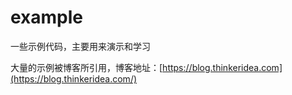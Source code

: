 # example

一些示例代码，主要用来演示和学习

大量的示例被博客所引用，博客地址：[https://blog.thinkeridea.com](https://blog.thinkeridea.com/)